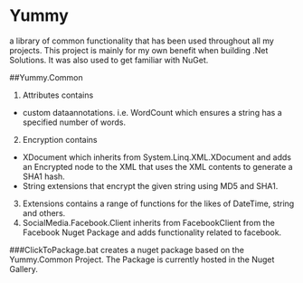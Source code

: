 Yummy
=====

a library of common functionality that has been used throughout all my projects. 
This project is mainly for my own benefit when building .Net Solutions. It was also used to get familiar with NuGet.

##Yummy.Common
1. Attributes contains
* custom dataannotations. i.e. WordCount which ensures a string has a specified number of words.
2. Encryption contains
* XDocument which inherits from System.Linq.XML.XDocument and adds an Encrypted node to the XML that uses the XML contents to generate a SHA1 hash.
* String extensions that encrypt the given string using MD5 and SHA1.
3. Extensions contains a range of functions for the likes of DateTime, string and others.
4. SocialMedia.Facebook.Client inherits from FacebookClient from the Facebook Nuget Package and adds functionality related to facebook.

###ClickToPackage.bat
creates a nuget package based on the Yummy.Common Project.
The Package is currently hosted in the Nuget Gallery.